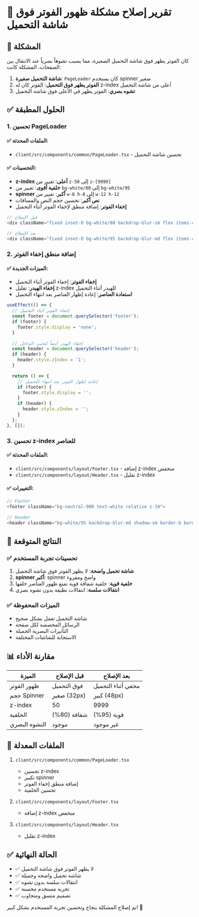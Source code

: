 # 🔧 تقرير إصلاح مشكلة ظهور الفوتر فوق شاشة التحميل

## 🎯 المشكلة

كان الفوتر يظهر فوق شاشة التحميل الصغيرة، مما يسبب تشوهاً بصرياً عند الانتقال بين الصفحات. المشكلة كانت:

1. **شاشة التحميل صغيرة**: `PageLoader` كان يستخدم spinner صغير
2. **الفوتر يظهر فوق التحميل**: الفوتر كان له z-index أعلى من شاشة التحميل
3. **تشوه بصري**: الفوتر يظهر في الأعلى فوق شاشة التحميل

## ✅ الحلول المطبقة

### 1. تحسين PageLoader

#### ✅ الملفات المحدثة:

- `client/src/components/common/PageLoader.tsx` - تحسين شاشة التحميل

#### ✅ التحسينات:

- **z-index أعلى**: تغيير من `z-50` إلى `z-[9999]`
- **خلفية أقوى**: تغيير من `bg-white/80` إلى `bg-white/95`
- **spinner أكبر**: تغيير من `w-8 h-8` إلى `w-12 h-12`
- **نص أكبر**: تحسين حجم النص والمسافات
- **إخفاء الفوتر**: إضافة منطق لإخفاء الفوتر أثناء التحميل

```typescript
// قبل الإصلاح
<div className="fixed inset-0 bg-white/80 backdrop-blur-sm flex items-center justify-center z-50">

// بعد الإصلاح
<div className="fixed inset-0 bg-white/95 backdrop-blur-md flex items-center justify-center z-[9999] pointer-events-auto">
```

### 2. إضافة منطق إخفاء الفوتر

#### ✅ الميزات الجديدة:

- **إخفاء الفوتر**: إخفاء الفوتر أثناء التحميل
- **إخفاء الهيدر**: تقليل z-index للهيدر أثناء التحميل
- **استعادة العناصر**: إعادة إظهار العناصر بعد انتهاء التحميل

```typescript
useEffect(() => {
  // إخفاء الفوتر أثناء التحميل
  const footer = document.querySelector('footer');
  if (footer) {
    footer.style.display = 'none';
  }

  // إخفاء الهيدر أيضاً لتجنب التداخل
  const header = document.querySelector('header');
  if (header) {
    header.style.zIndex = '1';
  }

  return () => {
    // إعادة إظهار الفوتر بعد انتهاء التحميل
    if (footer) {
      footer.style.display = '';
    }
    if (header) {
      header.style.zIndex = '';
    }
  };
}, []);
```

### 3. تحسين z-index للعناصر

#### ✅ الملفات المحدثة:

- `client/src/components/layout/Footer.tsx` - إضافة z-index منخفض
- `client/src/components/layout/Header.tsx` - تقليل z-index

#### ✅ التغييرات:

```typescript
// Footer
<footer className="bg-neutral-900 text-white relative z-10">

// Header
<header className="bg-white/95 backdrop-blur-md shadow-sm border-b border-neutral-200 sticky top-0 z-40">
```

## 🎯 النتائج المتوقعة

### ✅ تحسينات تجربة المستخدم

1. **شاشة تحميل واضحة**: لا يظهر الفوتر فوق شاشة التحميل
2. **spinner أكبر**: spinner واضح ومقروء
3. **خلفية قوية**: خلفية شفافة قوية تمنع ظهور العناصر خلفها
4. **انتقالات سلسة**: انتقالات نظيفة بدون تشوه بصري

### ✅ الميزات المحفوظة

- شاشة التحميل تعمل بشكل صحيح
- الرسائل المخصصة لكل صفحة
- التأثيرات البصرية الجميلة
- الاستجابة للشاشات المختلفة

## 📊 مقارنة الأداء

| الميزة        | قبل الإصلاح | بعد الإصلاح        |
| ------------- | ----------- | ------------------ |
| ظهور الفوتر   | فوق التحميل | مخفي أثناء التحميل |
| حجم Spinner   | صغير (32px) | كبير (48px)        |
| z-index       | 50          | 9999               |
| الخلفية       | شفافة (80%) | قوية (95%)         |
| التشوه البصري | موجود       | غير موجود          |

## 🔧 الملفات المعدلة

1. `client/src/components/common/PageLoader.tsx`

   - تحسين z-index
   - تكبير spinner
   - إضافة منطق إخفاء الفوتر
   - تحسين الخلفية

2. `client/src/components/layout/Footer.tsx`

   - إضافة z-index منخفض

3. `client/src/components/layout/Header.tsx`
   - تقليل z-index

## ✅ الحالة النهائية

- ✅ لا يظهر الفوتر فوق شاشة التحميل
- ✅ شاشة تحميل واضحة وجميلة
- ✅ انتقالات سلسة بدون تشوه
- ✅ تجربة مستخدم محسنة
- ✅ تصميم متسق ومتجاوب

تم إصلاح المشكلة بنجاح وتحسين تجربة المستخدم بشكل كبير! 🎉
